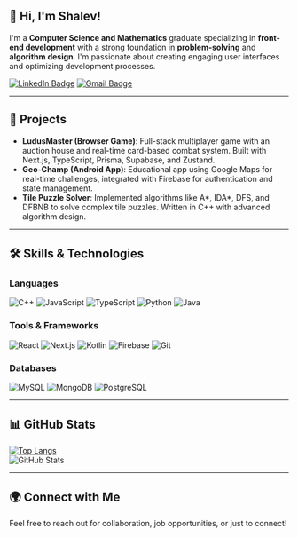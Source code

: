 ## 👋 Hi, I'm Shalev!

I'm a **Computer Science and Mathematics** graduate specializing in **front-end development** with a strong foundation in **problem-solving** and **algorithm design**. I'm passionate about creating engaging user interfaces and optimizing development processes.

[![LinkedIn Badge](https://img.shields.io/badge/LinkedIn-Profile-informational?style=flat&logo=linkedin&logoColor=white&color=0D76A8)](https://www.linkedin.com/in/shalev-asor-43067b1b1/)
[![Gmail Badge](https://img.shields.io/badge/Gmail-shalevasor@gmail.com-informational?style=flat&logo=gmail&logoColor=red&color=0D76A8)](mailto:shalevasor@gmail.com)

---

## 🧩 Projects
- **LudusMaster (Browser Game)**: Full-stack multiplayer game with an auction house and real-time card-based combat system. Built with Next.js, TypeScript, Prisma, Supabase, and Zustand.
- **Geo-Champ (Android App)**: Educational app using Google Maps for real-time challenges, integrated with Firebase for authentication and state management.
- **Tile Puzzle Solver**: Implemented algorithms like A*, IDA*, DFS, and DFBNB to solve complex tile puzzles. Written in C++ with advanced algorithm design.

---

## 🛠️ Skills & Technologies
### Languages
![C++](https://img.shields.io/badge/c++-%2300599C.svg?style=for-the-badge&logo=c%2B%2B&logoColor=white)
![JavaScript](https://img.shields.io/badge/javascript-%23F7DF1E.svg?style=for-the-badge&logo=javascript&logoColor=black)
![TypeScript](https://img.shields.io/badge/typescript-%23007ACC.svg?style=for-the-badge&logo=typescript&logoColor=white)
![Python](https://img.shields.io/badge/python-3670A0?style=for-the-badge&logo=python&logoColor=ffdd54)
![Java](https://img.shields.io/badge/java-%23ED8B00.svg?style=for-the-badge&logo=java&logoColor=white)

### Tools & Frameworks
![React](https://img.shields.io/badge/react-%2361DAFB.svg?style=for-the-badge&logo=react&logoColor=black)
![Next.js](https://img.shields.io/badge/next.js-%23000000.svg?style=for-the-badge&logo=next.js&logoColor=white)
![Kotlin](https://img.shields.io/badge/kotlin-%237F52FF.svg?style=for-the-badge&logo=kotlin&logoColor=white)
![Firebase](https://img.shields.io/badge/firebase-%23FFCA28.svg?style=for-the-badge&logo=firebase&logoColor=black)
![Git](https://img.shields.io/badge/git-%23F05033.svg?style=for-the-badge&logo=git&logoColor=white)

### Databases
![MySQL](https://img.shields.io/badge/mysql-%2300f.svg?style=for-the-badge&logo=mysql&logoColor=white)
![MongoDB](https://img.shields.io/badge/mongodb-%234ea94b.svg?style=for-the-badge&logo=mongodb&logoColor=white)
![PostgreSQL](https://img.shields.io/badge/postgresql-%23316192.svg?style=for-the-badge&logo=postgresql&logoColor=white)

---

## 📊 GitHub Stats
[![Top Langs](https://github-readme-stats.vercel.app/api/top-langs/?username=ShalevAsor&layout=compact)](https://github.com/ShalevAsor/github-readme-stats)  
![GitHub Stats](https://github-readme-stats.vercel.app/api?username=ShalevAsor&show_icons=true&theme=tokyonight)

---

## 🌍 Connect with Me
Feel free to reach out for collaboration, job opportunities, or just to connect!
